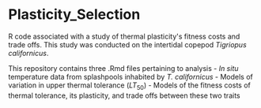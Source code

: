 # Plasticity_Selection
R code associated with a study of thermal plasticity's fitness costs and trade offs. This study was conducted on the intertidal copepod *Tigriopus californicus*. 

This repository contains three .Rmd files pertaining to analysis
        - *In situ* temperature data from splashpools inhabited by *T. californicus*
        -  Models of variation in upper thermal tolerance ($LT_50$)
        - Models of the fitness costs of thermal tolerance, its plasticity, and trade offs between these two traits
